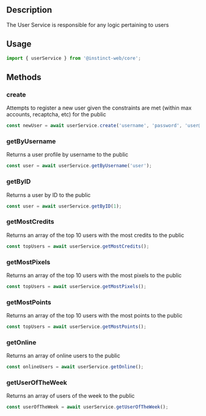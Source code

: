 ## Description
The User Service is responsible for any logic pertaining to users

## Usage
```typescript
import { userService } from '@instinct-web/core';
```
## Methods

### create
Attempts to register a new user given the  constraints are met (within max accounts, recaptcha, etc) for the public
```typescript
const newUser = await userService.create('username', 'password', 'user@email.com', 'recaptcha', 'beta-code');
```

### getByUsername
Returns a user profile by username to the public
```typescript
const user = await userService.getByUsername('user');
```

### getByID
Returns a user by ID to the public
```typescript
const user = await userService.getByID(1);
```

### getMostCredits
Returns an array of the top 10 users with the most credits to the public
```typescript
const topUsers = await userService.getMostCredits();
```
### getMostPixels
Returns an array of the top 10 users with the most pixels to the public
```typescript
const topUsers = await userService.getMostPixels();
```

### getMostPoints
Returns an array of the top 10 users with the most points to the public
```typescript
const topUsers = await userService.getMostPoints();
```

### getOnline
Returns an array of online users to the public
```typescript
const onlineUsers = await userService.getOnline();
```

### getUserOfTheWeek
Returns an array of users of the week to the public
```typescript
const userOfTheWeek = await userService.getUserOfTheWeek();
```
